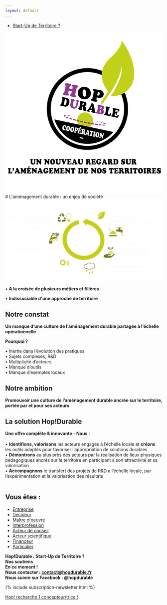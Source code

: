 ```yaml
---
layout: default
---
```


<section class="center">
  <nav class="site-nav">
    <ul>
      <li><a href="/hop-durable-gouvernance.html" class="button button--action">Start-Up de Territoire ?</a></li>
    </ul>
  </nav>
  <img src="assets/images/logo_hop_amenagement_durable_nov3.svg" alt="Logo de Hop durable">
  <br>
    
  <div class="bottom">  
    
  </div>
</section>


 
<section markdown="1" class="center">
# L'aménagement durable : un enjeu de société
<img src="assets/images/amenagement-durable-schema.svg">
 

• **A la croisée de plusieurs métiers et filières**  

• **Indissociable d'une approche de territoire**


</section>
 
 
<section markdown="1">

# Notre constat
**Un manque d’une culture de l’aménagement durable partagée à l’échelle opérationnelle**  

**Pourquoi ?**

• Inertie dans l’évolution des pratiques  
• Sujets complexes, R&D  
• Multiplicité d’acteurs  
• Manque d’outils  
• Manque d’exemples locaux  


</section>

<section markdown="1">

# Notre ambition
**Promouvoir une culture de l’aménagement durable ancrée sur le territoire, portée par et pour ses acteurs**  


# La solution Hop!Durable 

**Une offre complète & innovante - Nous :**  
<br>
• **Identifions, valorisons** les acteurs engagés à l’échelle locale et **créons** les outils adaptés pour favoriser l’appropriation de solutions durables  
• **Démontrons** au plus près des acteurs par la réalisation de lieux physiques pédagogiques ancrés sur le territoire en participant à son attractivité et sa valorisation  
• **Accompagnons** le transfert des projets de R&D à l’échelle locale, par l’expérimentation et la valorisation des résultats  
<br>

</section>
  
<section markdown="1">

# Vous êtes :

 <nav class="site-nav">
    <ul>
      <li><a href="/hop-durable-gouvernance.html" class="button button--action">Entreprise</a></li>
      <li><a href="/hop-durable-gouvernance.html" class="button button--action">Décideur</a></li>
      <li><a href="/hop-durable-gouvernance.html" class="button button--action">Maître d'oeuvre</a></li>
      <li><a href="/hop-durable-gouvernance.html" class="button button--action">Interprofession</a></li>
      <li><a href="/hop-durable-gouvernance.html" class="button button--action">Acteur de conseil</a></li>
      <li><a href="/hop-durable-gouvernance.html" class="button button--action">Acteur scientifique</a></li>
      <li><a href="/hop-durable-gouvernance.html" class="button button--action">Financeur</a></li>
      <li><a href="/hop-durable-gouvernance.html" class="button button--action">Particulier</a></li>
    </ul>
  </nav>
  
</section>

<section markdown="1">

**Hop!Durable : Start-Up de Territoire ?  
Nos soutiens  
En ce moment !  
Nous contacter : contact@hopdurable.fr  
Nous suivre sur Facebook : @hopdurable**

{% include subscription-newsletter.html %}  

<p class="center">
  <a href="assets/pdf/hop-durable_recherche_concepteur_2.pdf" class="button">Hop! recherche 1 concepteur/trice ! </a>
</p>
  

  
</section>
